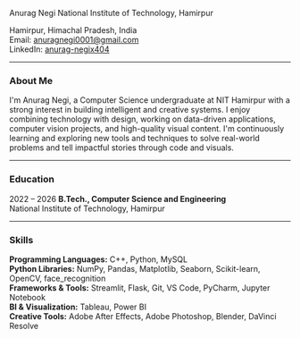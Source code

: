 Anurag Negi
National Institute of Technology, Hamirpur  

Hamirpur, Himachal Pradesh, India  
Email: anuragnegi0001@gmail.com   
LinkedIn: [anurag-negix404](https://www.linkedin.com/in/anurag-negix404/)  

---

### About Me  
I'm Anurag Negi, a Computer Science undergraduate at NIT Hamirpur with a strong interest in building intelligent and creative systems. I enjoy combining technology with design, working on data-driven applications, computer vision projects, and high-quality visual content. I'm continuously learning and exploring new tools and techniques to solve real-world problems and tell impactful stories through code and visuals.

---

### Education  
2022 – 2026
**B.Tech., Computer Science and Engineering**  
National Institute of Technology, Hamirpur  

---

### Skills  
**Programming Languages:** C++, Python, MySQL  
**Python Libraries:** NumPy, Pandas, Matplotlib, Seaborn, Scikit-learn, OpenCV, face_recognition  
**Frameworks & Tools:** Streamlit, Flask, Git, VS Code, PyCharm, Jupyter Notebook  
**BI & Visualization:** Tableau, Power BI  
**Creative Tools:** Adobe After Effects, Adobe Photoshop, Blender, DaVinci Resolve  
